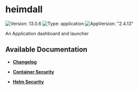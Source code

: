 # heimdall

![Version: 13.0.6](https://img.shields.io/badge/Version-13.0.6-informational?style=flat-square) ![Type: application](https://img.shields.io/badge/Type-application-informational?style=flat-square) ![AppVersion: "2.4.13"](https://img.shields.io/badge/AppVersion-"2.4.13"-informational?style=flat-square)

An Application dashboard and launcher

## Available Documentation

- [**Changelog**](CHANGELOG)

- [**Container Security**](container-security)

- [**Helm Security**](helm-security)

